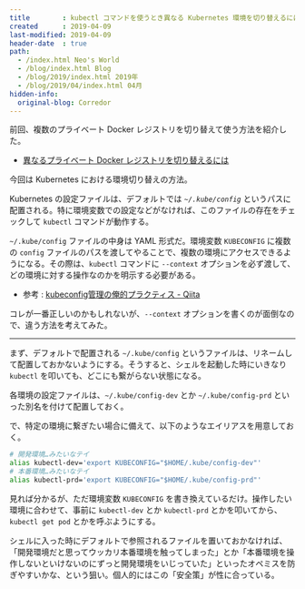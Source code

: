 ```yaml
---
title        : kubectl コマンドを使うとき異なる Kubernetes 環境を切り替えるには
created      : 2019-04-09
last-modified: 2019-04-09
header-date  : true
path:
  - /index.html Neo's World
  - /blog/index.html Blog
  - /blog/2019/index.html 2019年
  - /blog/2019/04/index.html 04月
hidden-info:
  original-blog: Corredor
---
```


前回、複数のプライベート Docker レジストリを切り替えて使う方法を紹介した。

- [異なるプライベート Docker レジストリを切り替えるには](/blog/2019/04/08-02.html)

今回は Kubernetes における環境切り替えの方法。

Kubernetes の設定ファイルは、デフォルトでは *`~/.kube/config`* というパスに配置される。特に環境変数での設定などがなければ、このファイルの存在をチェックして `kubectl` コマンドが動作する。

`~/.kube/config` ファイルの中身は YAML 形式だ。環境変数 `KUBECONFIG` に複数の `config` ファイルのパスを渡してやることで、複数の環境にアクセスできるようになる。その際は、`kubectl` コマンドに `--context` オプションを必ず渡して、どの環境に対する操作なのかを明示する必要がある。

- 参考 : [kubeconfig管理の俺的プラクティス - Qiita](https://qiita.com/44nobu/items/03a30b7fbe1a68658b91)

コレが一番正しいのかもしれないが、`--context` オプションを書くのが面倒なので、違う方法を考えてみた。

---

まず、デフォルトで配置される `~/.kube/config` というファイルは、リネームして配置しておかないようにする。そうすると、シェルを起動した時にいきなり `kubectl` を叩いても、どこにも繋がらない状態になる。

各環境の設定ファイルは、`~/.kube/config-dev` とか `~/.kube/config-prd` といった別名を付けて配置しておく。

で、特定の環境に繋ぎたい場合に備えて、以下のようなエイリアスを用意しておく。

```bash
# 開発環境…みたいなテイ
alias kubectl-dev='export KUBECONFIG="$HOME/.kube/config-dev"'
# 本番環境…みたいなテイ
alias kubectl-prd='export KUBECONFIG="$HOME/.kube/config-prd"'
```

見れば分かるが、ただ環境変数 `KUBECONFIG` を書き換えているだけ。操作したい環境に合わせて、事前に `kubectl-dev` とか `kubectl-prd` とかを叩いてから、`kubectl get pod` とかを呼ぶようにする。

シェルに入った時にデフォルトで参照されるファイルを置いておかなければ、「開発環境だと思ってウッカリ本番環境を触ってしまった」とか「本番環境を操作しないといけないのにずっと開発環境をいじっていた」といったオペミスを防ぎやすいかな、という狙い。個人的にはこの「安全策」が性に合っている。
